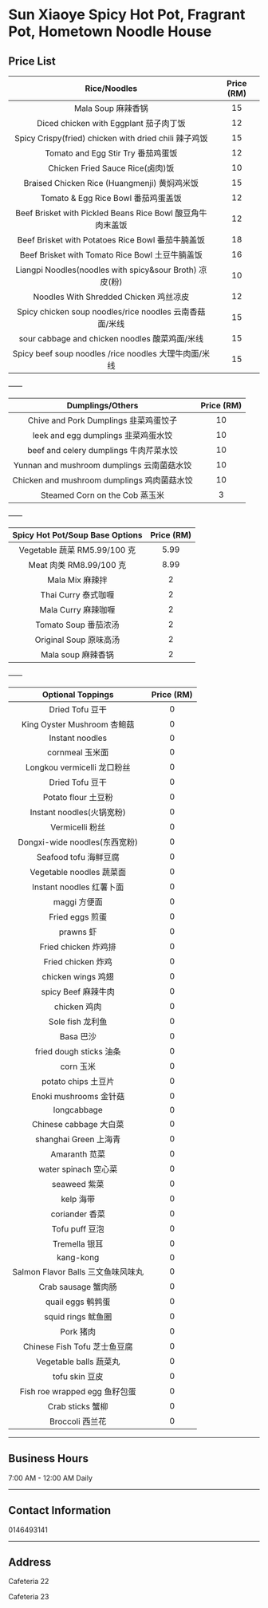 # Sun Xiaoye Spicy Hot Pot, Fragrant Pot, Hometown Noodle House

## Price List

|                        Rice/Noodles                        | Price (RM) |
| :--------------------------------------------------------: | :--------: |
|                     Mala Soup 麻辣香锅                     |     15     |
|           Diced chicken with Eggplant 茄子肉丁饭           |     12     |
|   Spicy Crispy(fried) chicken with dried chili 辣子鸡饭    |     15     |
|             Tomato and Egg Stir Try 番茄鸡蛋饭             |     12     |
|              Chicken Fried Sauce Rice(卤肉)饭              |     10     |
|        Braised Chicken Rice (Huangmenji) 黄焖鸡米饭        |     15     |
|            Tomato & Egg Rice Bowl 番茄鸡蛋盖饭             |     12     |
| Beef Brisket with Pickled Beans Rice Bowl 酸豆角牛肉末盖饭 |     12     |
|     Beef Brisket with Potatoes Rice Bowl 番茄牛腩盖饭      |     18     |
|      Beef Brisket with Tomato Rice Bowl 土豆牛腩盖饭       |     16     |
|  Liangpi Noodles(noodles with spicy&sour Broth) 凉皮(粉)   |     10     |
|           Noodles With Shredded Chicken 鸡丝凉皮           |     12     |
|  Spicy chicken soup noodles/rice noodles 云南香菇面/米线   |     15     |
|       sour cabbage and chicken noodles 酸菜鸡面/米线       |     15     |
|   Spicy beef soup noodles /rice noodles 大理牛肉面/米线    |     15     |

——

|              Dumplings/Others               | Price (RM) |
| :-----------------------------------------: | :--------: |
|    Chive and Pork Dumplings 韭菜鸡蛋饺子    |     10     |
|     leek and egg dumplings 韭菜鸡蛋水饺     |     10     |
|   beef and celery dumplings 牛肉芹菜水饺    |     10     |
| Yunnan and mushroom dumplings 云南菌菇水饺  |     10     |
| Chicken and mushroom dumplings 鸡肉菌菇水饺 |     10     |
|       Steamed Corn on the Cob 蒸玉米        |     3      |

——

| Spicy Hot Pot/Soup Base Options | Price (RM) |
| :-----------------------------: | :--------: |
|  Vegetable 蔬菜 RM5.99/100 克   |    5.99    |
|     Meat 肉类 RM8.99/100 克     |    8.99    |
|         Mala Mix 麻辣拌         |     2      |
|       Thai Curry 泰式咖喱       |     2      |
|       Mala Curry 麻辣咖喱       |     2      |
|      Tomato Soup 番茄浓汤       |     2      |
|     Original Soup 原味高汤      |     2      |
|       Mala soup 麻辣香锅        |     2      |

——

|         Optional Toppings          | Price (RM) |
| :--------------------------------: | :--------: |
|          Dried Tofu 豆干           |     0      |
|    King Oyster Mushroom 杏鲍菇     |     0      |
|          Instant noodles           |     0      |
|          cornmeal 玉米面           |     0      |
|    Longkou vermicelli 龙口粉丝     |     0      |
|          Dried Tofu 豆干           |     0      |
|        Potato flour 土豆粉         |     0      |
|     Instant noodles(火锅宽粉)      |     0      |
|          Vermicelli 粉丝           |     0      |
|   Dongxi-wide noodles(东西宽粉)    |     0      |
|       Seafood tofu 海鲜豆腐        |     0      |
|      Vegetable noodles 蔬菜面      |     0      |
|      Instant noodles 红薯卜面      |     0      |
|            maggi 方便面            |     0      |
|          Fried eggs 煎蛋           |     0      |
|             prawns 虾              |     0      |
|        Fried chicken 炸鸡排        |     0      |
|         Fried chicken 炸鸡         |     0      |
|         chicken wings 鸡翅         |     0      |
|        spicy Beef 麻辣牛肉         |     0      |
|            chicken 鸡肉            |     0      |
|          Sole fish 龙利鱼          |     0      |
|             Basa 巴沙              |     0      |
|      fried dough sticks 油条       |     0      |
|             corn 玉米              |     0      |
|        potato chips 土豆片         |     0      |
|       Enoki mushrooms 金针菇       |     0      |
|            longcabbage             |     0      |
|       Chinese cabbage 大白菜       |     0      |
|       shanghai Green 上海青        |     0      |
|           Amaranth 苋菜            |     0      |
|        water spinach 空心菜        |     0      |
|            seaweed 紫菜            |     0      |
|             kelp 海带              |     0      |
|           coriander 香菜           |     0      |
|           Tofu puff 豆泡           |     0      |
|           Tremella 银耳            |     0      |
|             kang-kong              |     0      |
| Salmon Flavor Balls 三文鱼味风味丸 |     0      |
|        Crab sausage 蟹肉肠         |     0      |
|         quail eggs 鹌鹑蛋          |     0      |
|         squid rings 鱿鱼圈         |     0      |
|             Pork 猪肉              |     0      |
|    Chinese Fish Tofu 芝士鱼豆腐    |     0      |
|       Vegetable balls 蔬菜丸       |     0      |
|           tofu skin 豆皮           |     0      |
|   Fish roe wrapped egg 鱼籽包蛋    |     0      |
|          Crab sticks 蟹柳          |     0      |
|          Broccoli 西兰花           |     0      |

---

## Business Hours

7:00 AM - 12:00 AM Daily

---

## Contact Information

0146493141

---

## Address

Cafeteria 22

Cafeteria 23
